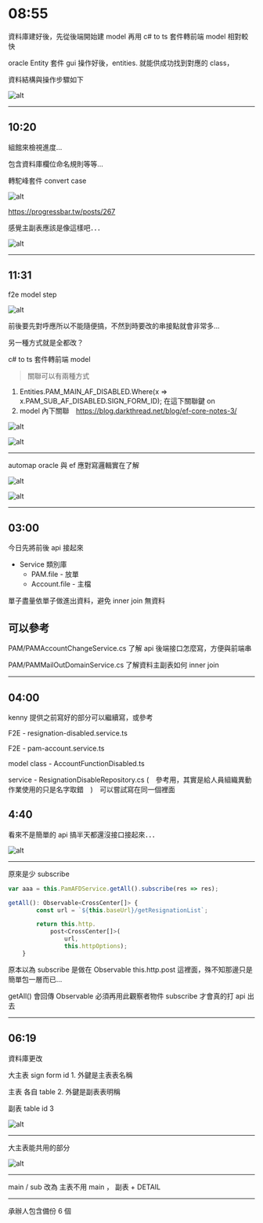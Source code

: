 # 08:55

資料庫建好後，先從後端開始建 model 再用 c# to ts 套件轉前端 model 相對較快

oracle Entity 套件 gui 操作好後，entities. 就能供成功找到對應的 class，

資料結構與操作步驟如下

![alt](/sinda-notes/img/modelstep.png)

---

## 10:20

組館來檢視進度...

包含資料庫欄位命名規則等等...

轉駝峰套件 convert case

![alt](/sinda-notes/img/modelexcample.png)

<https://progressbar.tw/posts/267>

感覺主副表應該是像這樣吧．．．

![alt](/sinda-notes/img/shouldbethis.png)

---

## 11:31

f2e model step

![alt](/sinda-notes/img/f2eModelstep.png)

前後要先對呼應所以不能隨便搞，不然到時要改的串接點就會非常多...

另一種方式就是全都改？

 c# to ts 套件轉前端 model

> 關聯可以有兩種方式

1. Entities.PAM_MAIN_AF_DISABLED.Where(x => x.PAM_SUB_AF_DISABLED.SIGN_FORM_ID); 在這下關聯鍵 on
2. model 內下關聯　<https://blog.darkthread.net/blog/ef-core-notes-3/>

![alt](/sinda-notes/img/originalview.png)

![alt](/sinda-notes/img/originalview2.png)

---

automap  oracle 與 ef 應對寫邏輯實在了解

![alt](/sinda-notes/img/automapping.png)

![alt](/sinda-notes/img/automapping2.png)

---

## 03:00

今日先將前後 api 接起來

* Service 類別庫
  * PAM.file - 放單
  * Account.file - 主檔

單子盡量依單子做進出資料，避免 inner join 無資料

## 可以參考

PAM/PAMAccountChangeService.cs 了解 api 後端接口怎麼寫，方便與前端串

PAM/PAMMailOutDomainService.cs 了解資料主副表如何 inner join

---

## 04:00

kenny 提供之前寫好的部分可以繼續寫，或參考

F2E - resignation-disabled.service.ts

F2E - pam-account.service.ts

model class - AccountFunctionDisabled.ts

service - ResignationDisableRepository.cs (　參考用，其實是給人員組織異動作業使用的只是名字取錯　)　可以嘗試寫在同一個裡面

## 4:40

看來不是簡單的 api 搞半天都還沒接口接起來．．．

![alt](/sinda-notes/img/faaakkkk.png)

---

原來是少 subscribe

```JavaScript
var aaa = this.PamAFDService.getAll().subscribe(res => res);

getAll(): Observable<CrossCenter[]> {
        const url = `${this.baseUrl}/getResignationList`;

        return this.http.
            post<CrossCenter[]>(
                url,
                this.httpOptions);
    }
```

原本以為 subscribe 是做在 Observable this.http.post 這裡面，殊不知那邊只是簡單包一層而已...

getAll() 會回傳 Observable 必須再用此觀察者物件 subscribe 才會真的打 api 出去

---

## 06:19

資料庫更改

大主表 sign form id 1. 外鍵是主表表名稱

主表 各自 table 2. 外鍵是副表表明稱

副表 table id 3

![alt](/sinda-notes/img/table1.png)

---

大主表能共用的部分

![alt](/sinda-notes/img/table2.png)

---

main / sub 改為 主表不用 main ， 副表 + DETAIL

---

承辦人包含備份 6 個
